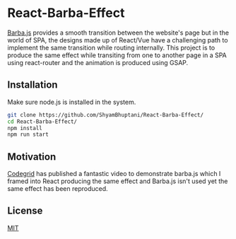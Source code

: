 # React-Barba-Effect

[Barba.js](https://barba.js.org/) provides a smooth transition between the website's page but in the world of SPA, the designs made up of React/Vue have a challenging path to implement the same transition while routing internally. This project is to produce the same effect while transiting from one to another page in a SPA using react-router and the animation is produced using GSAP. 

## Installation

Make sure node.js is installed in the system.

```bash
git clone https://github.com/ShyamBhuptani/React-Barba-Effect/
cd React-Barba-Effect/
npm install
npm run start
```


## Motivation
[Codegrid](https://www.youtube.com/watch?v=ergc889Jghc) has published a fantastic video to demonstrate barba.js which I framed into React producing the same effect and Barba.js isn't used yet the same effect has been reproduced.

## License
[MIT](https://choosealicense.com/licenses/mit/)
